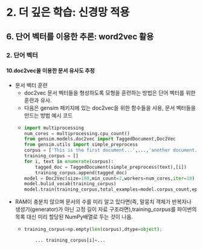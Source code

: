 # 2. 더 깊은 학습: 신경망 적용
## 6. 단어 벡터를 이용한 추론: word2vec 활용
### 2. 단어 벡터
#### 10.doc2vec을 이용한 문서 유사도 추정
- 문서 벡터 훈련
  - doc2vec 문서 벡터들을 형성하도록 모형을 훈련하는 방법은 단어 벡터를 위한 훈련과 유사.
  - 다음은 gensim 패키지에 있는 doc2vec을 위한 함수들을 사용, 문서 벡터들을 만드는 방법 예시 코드
  - ```python
    import multiprocessing
    num_cores = multiprocessing.cpu_count()
    from gensim.models.doc2vec import TaggedDocument,Doc2Vec
    from gensim.utils import simple_preprocess
    corpus = ['This is the first document...',...,'another document...']
    training_corpus = []
    for i, text in enumerate(corpus):
        tagged_doc = TaggedDocument(simple_preprocess(text),[i])
        training_corpus.append(tagged_doc)
    model = Doc2Vec(size=100,min_count=2,workers=num_cores,iter=10)
    model.bulid_vocab(training_corpus)
    model.train(training_corpus,total_examples=model.corpus_count,epochs=model.iter)
    ```
- RAM이 충분치 않으며 문서의 수를 미리 알고 있다면(즉, 말뭉치 객체가 반복자나 생성기(generator)가 아닌 고정 길이 자료 구조라면),training_corpus를 파이썬의 목록 대신 미리 할당된 NumPy배열로 두는 것이 나음.
  - ```python
    training_corpus=np.empty(len(corpus),dtype=object);
    
        ... training_corpus[i]=...
    ```
